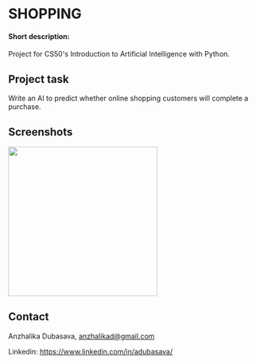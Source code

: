 ﻿# SHOPPING
#### Short description:
Project for CS50's Introduction to Artificial Intelligence with Python.

## Project task

Write an AI to predict whether online shopping customers will complete a purchase.

## Screenshots
<img src="https://github.com/adubasava/shopping/assets/146720159/6cb582fc-c394-4738-8a1e-d8d607425b95" width="300">

## Contact
Anzhalika Dubasava, anzhalikad@gmail.com

Linkedin: https://www.linkedin.com/in/adubasava/
